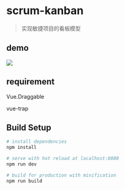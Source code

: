 # scrum-kanban

> 实现敏捷项目的看板模型

## demo
<img src="https://ss0.bdstatic.com/5aV1bjqh_Q23odCf/static/superman/img/logo/bd_logo1_31bdc765.png" />

## requirement
Vue.Draggable

vue-trap

## Build Setup

``` bash
# install dependencies
npm install

# serve with hot reload at localhost:8080
npm run dev

# build for production with minification
npm run build
```


